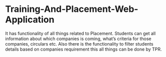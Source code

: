 # Training-And-Placement-Web-Application
It has functionality of all things related to Placement. Students can get all information about which companies is coming, what’s criteria for those companies, circulars etc. Also there is the functionality to filter students details based on companies requirement this all things can be done by TPR.
